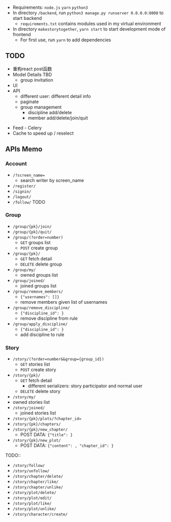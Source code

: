 - Requirements: `node.js` `yarn` `python3`
- In directory `/backend`, run `python3 manage.py runserver 0.0.0.0:8000` to start backend
    - `requirements.txt` contains modules used in my virtual environment
- In directory `makestorytogether`, `yarn start` to start development mode of frontend
    - For first use, run `yarn` to add dependencies


## TODO

- 重构react post函数
- Model Details TBD
  - group invitation
- UI
- API
  - different user: different detail info
  - paginate
  - group management
    - discipline add/delete
    - member add/delete/join/quit
<!-- - Authentification -->
- Feed - Celery
- Cache to speed up / reselect

## APIs Memo

### Account

- `/?screen_name=`
  - search writer by screen_name
- `/register/`
- `/signin/`
- `/logout/`
- `/follow/` TODO

### Group

- `/group/{pk}/join/`
- `/group/{pk}/quit/`
- `/group/(?order=number)`
  - `GET` groups list
  - `POST` create group
- `/group/{pk}/`
  - `GET` fetch detail
  - `DELETE` delete group
- `/group/my/`
  - owned groups list
- `/group/joined/`
  - joined groups list
- `/group/remove_members/`
  - `{"usernames": []}`
  - remove members given list of usernames
- `/group/remove_discipline/`
  - `{"discipline_id": }`
  - remove discipline from rule
- `/group/apply_discipline/`
  - `{"discipline_id": }`
  - add discipline to rule



### Story

- `/story/(?order=number&&group={group_id})`
  - `GET` stories list
  - `POST` create story
- `/story/{pk}/`
  - `GET` fetch detail
    - different serializers: story participator and normal user
  - `DELETE` delete story
-  `/story/my/`
  - owned stories list
- `/story/joined/`
  - joined stories list
- `/story/{pk}/plots/?chapter_id=`
- `/story/{pk}/chapters/`
- `/story/{pk}/new_chapter/`
  - POST DATA: `{"title": }`
- `/story/{pk}/new_plot/`
  - POST DATA: `{"content": , "chapter_id": }`

TODO::


- `/story/follow/`
- `/story/unfollow/`
- `/story/chapter/delete/`
- `/story/chapter/like/`
- `/story/chapter/unlike/`
- `/story/plot/delete/`
- `/story/plot/edit/`
- `/story/plot/like/`
- `/story/plot/unlike/`
- `/story/character/create/`



